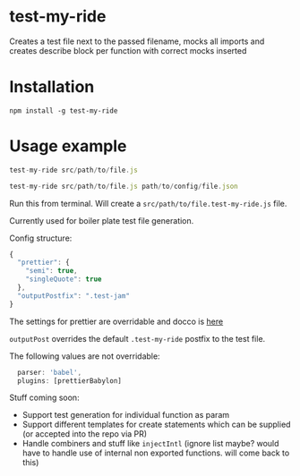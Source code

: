 # test-my-ride

Creates a test file next to the passed filename, mocks all imports and creates describe block per function with correct mocks inserted

# Installation

`npm install -g test-my-ride`

# Usage example

```javascript
test-my-ride src/path/to/file.js

test-my-ride src/path/to/file.js path/to/config/file.json
```
Run this from terminal. Will create a `src/path/to/file.test-my-ride.js` file.

Currently used for boiler plate test file generation.

Config structure:

```javascript
{
  "prettier": {
    "semi": true,
    "singleQuote": true
  },
  "outputPostfix": ".test-jam"
}
```

The settings for prettier are overridable and docco is [here](https://prettier.io/docs/en/options.html)

`outputPost` overrides the default `.test-my-ride` postfix to the test file.

The following values are not overridable:
```javascript
  parser: 'babel',
  plugins: [prettierBabylon]
```


Stuff coming soon:
- Support test generation for individual function as param
- Support different templates for create statements which can be supplied (or accepted into the repo via PR)
- Handle combiners and stuff like `injectIntl` (ignore list maybe? would have to handle use of internal non exported functions. will come back to this)
